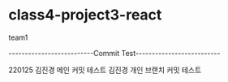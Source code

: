 # class4-project3-react
team1


--------------------------Commit Test--------------------------

220125 김진경 메인 커밋 테스트
        김진경 개인 브랜치 커밋 테스트